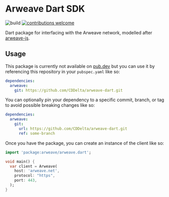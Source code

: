 # Arweave Dart SDK
![build](https://github.com/CDDelta/arweave-dart/workflows/build/badge.svg)
[![contributions welcome](https://img.shields.io/badge/contributions-welcome-brightgreen.svg?style=flat)](https://github.com/CDDelta/arweave-dart/issues)

Dart package for interfacing with the Arweave network, modelled after [arweave-js](https://github.com/ArweaveTeam/arweave-js).

## Usage
This package is currently not available on [pub.dev](https://pub.dev) but you can use it by referencing this repository in your `pubspec.yaml` like so:
```yaml
dependencies:
  arweave:
    git: https://github.com/CDDelta/arweave-dart.git
```

You can optionally pin your dependency to a specific commit, branch, or tag to avoid possible breaking changes like so:
```yaml
dependencies:
  arweave:
    git:
      url: https://github.com/CDDelta/arweave-dart.git
      ref: some-branch
```

Once you have the package, you can create an instance of the client like so:
```dart
import 'package:arweave/arweave.dart';

void main() {
  var client = Arweave(
    host: 'arweave.net',
    protocol: "https",
    port: 443,
  );
}
```
